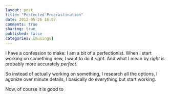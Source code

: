 ```yaml
---
layout: post
title: "Perfected Procrastination"
date: 2012-05-26 16:57
comments: true
sharing: true
published: false
categories: [musings]
---
```


I have a confession to make: I am a bit of a perfectionist. When I start working on something new, I want to do it *right*. And what I mean by *right* is probably more accurately *perfect*.

So instead of actually working on something, I research all the options, I agonize over minute details, I basically do everything but start working. 

Now, of course it is good to  